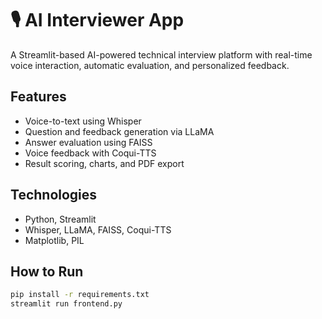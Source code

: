 # 🎙️ AI Interviewer App

A Streamlit-based AI-powered technical interview platform with real-time voice interaction, automatic evaluation, and personalized feedback.

##  Features

-  Voice-to-text using Whisper
-  Question and feedback generation via LLaMA
-  Answer evaluation using FAISS
-  Voice feedback with Coqui-TTS
-  Result scoring, charts, and PDF export

##  Technologies

- Python, Streamlit
- Whisper, LLaMA, FAISS, Coqui-TTS
- Matplotlib, PIL

##  How to Run

```bash
pip install -r requirements.txt
streamlit run frontend.py

